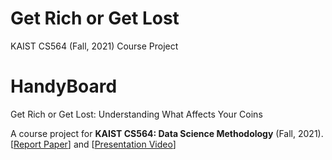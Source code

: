 # Get Rich or Get Lost
KAIST CS564 (Fall, 2021) Course Project


# HandyBoard
Get Rich or Get Lost: Understanding What Affects Your Coins <br/>

A course project for **KAIST CS564: Data Science Methodology** (Fall, 2021). <br/>
[[Report Paper]()] and [[Presentation Video]()]
